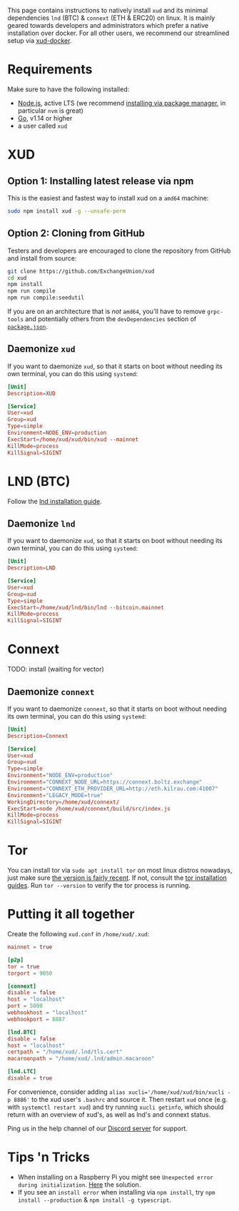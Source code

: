 This page contains instructions to natively install `xud` and its minimal dependencies `lnd` (BTC) & `connext` (ETH & ERC20) on linux. It is mainly geared towards developers and administrators which prefer a native installation over docker. For all other users, we recommend our streamlined setup via [xud-docker](Market%20Maker%20Guide.md).

# Requirements

Make sure to have the following installed:
- [Node.js](https://nodejs.org/en/download/), active LTS (we recommend [installing via package manager](https://nodejs.org/en/download/package-manager/), in particular `nvm` is great)
- [Go](https://golang.org/), v1.14 or higher
- a user called `xud`

# XUD

## Option 1: Installing latest release via npm
This is the easiest and fastest way to install xud on a `amd64` machine: 
```bash
sudo npm install xud -g --unsafe-perm
```

## Option 2: Cloning from GitHub

Testers and developers are encouraged to clone the repository from GitHub and install from source:

```bash
git clone https://github.com/ExchangeUnion/xud
cd xud
npm install
npm run compile
npm run compile:seedutil
```
If you are on an architecture that is *not* `amd64`, you'll have to remove `grpc-tools` and potentially others from the `devDependencies` section of [`package.json`](https://github.com/ExchangeUnion/xud/blob/master/package.json).

## Daemonize `xud`

If you want to daemonize `xud`, so that it starts on boot without needing its own terminal, you can do this using `systemd`:

```toml
[Unit]
Description=XUD

[Service]
User=xud
Group=xud
Type=simple
Environment=NODE_ENV=production
ExecStart=/home/xud/xud/bin/xud --mainnet
KillMode=process
KillSignal=SIGINT
```

# LND (BTC)

Follow the [lnd installation guide](https://github.com/lightningnetwork/lnd/blob/master/docs/INSTALL.md#installing-lnd).

## Daemonize `lnd`

If you want to daemonize `xud`, so that it starts on boot without needing its own terminal, you can do this using `systemd`:

```toml
[Unit]
Description=LND

[Service]
User=xud
Group=xud
Type=simple
ExecStart=/home/xud/lnd/bin/lnd --bitcoin.mainnet
KillMode=process
KillSignal=SIGINT
```

# Connext

TODO: install (waiting for vector)

## Daemonize `connext`

If you want to daemonize `connext`, so that it starts on boot without needing its own terminal, you can do this using `systemd`:

```toml
[Unit]
Description=Connext

[Service]
User=xud
Group=xud
Type=simple
Environment="NODE_ENV=production"
Environment="CONNEXT_NODE_URL=https://connext.boltz.exchange"
Environment="CONNEXT_ETH_PROVIDER_URL=http://eth.kilrau.com:41007"
Environment="LEGACY_MODE=true"
WorkingDirectory=/home/xud/connext/
ExecStart=node /home/xud/connext/build/src/index.js
KillMode=process
KillSignal=SIGINT
```

# Tor

You can install tor via `sudo apt install tor` on most linux distros nowadays, just make sure [the version is fairly recent](https://github.com/torproject/tor/releases). If not, consult the [tor installation guides](https://2019.www.torproject.org/docs/installguide.html.en). Run `tor --version` to verify the tor process is running.


# Putting it all together

Create the following `xud.conf` in `/home/xud/.xud`:
```toml
mainnet = true

[p2p]
tor = true
torport = 9050

[connext]
disable = false
host = "localhost"
port = 5000
webhookhost = "localhost"
webhookport = 8887

[lnd.BTC]
disable = false
host = "localhost"
certpath = "/home/xud/.lnd/tls.cert"
macaroonpath = "/home/xud/.lnd/admin.macaroon"

[lnd.LTC]
disable = true
```

For convenience, consider adding `alias xucli='/home/xud/xud/bin/xucli -p 8886'` to the xud user's `.bashrc` and source it. Then restart `xud` once (e.g. with `systemctl restart xud`) and try running `xucli getinfo`, which should return with an overview of xud's, as well as lnd's and connext status.

Ping us in the help channel of our [Discord server](https://discord.gg/YgDhMSn) for support.

# Tips 'n Tricks

* When installing on a Raspberry Pi you might see `Unexpected error during initialization`. [Here](https://github.com/ExchangeUnion/xud/issues/1199#issuecomment-527819108) the solution.
* If you see an `install error` when installing via `npm install`, try `npm install --production` & `npm install -g typescript`.